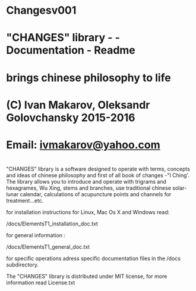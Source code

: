 # Changesv001

#
# "CHANGES" library  - - Documentation - Readme
#
#  brings chinese philosophy to life
#
# (C) Ivan Makarov, Oleksandr Golovchansky 2015-2016
# Email: ivmakarov@yahoo.com
#
"CHANGES" library is a software designed to operate with terms, concepts and ideas of chinese philosophy and 
first of all book of changes -"I Ching'.
The library allows you to introduce and operate with trigrams and hexagrames, Wu Xing, stems and branches, use traditional chinese
solar-lunar calendar, calculations of acupuncture points and channels for treatment...etc.

for installation instructions for Linux, Mac Os X and Windows read:

/docs/ElementsT1_installation_doc.txt

for general information :

/docs/ElementsT1_general_doc.txt

for specific operations adress specific documentation files in the /docs subdirectory.

The "CHANGES" library  is distributed under MIT license, for more information read License.txt
